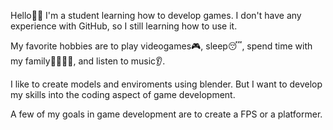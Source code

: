 Hello👋🏽 I'm a student learning how to develop games. I don't have any experience with GitHub, so I still learning how to use it.

My favorite hobbies are to play videogames🎮, sleep😴, spend time with my family👨‍👨‍👧‍👦, and listen to music👂.

I like to create models and enviroments using blender. But I want to develop my skills into the coding aspect of game development. 

A few of my goals in game development are to create a FPS or a platformer.  
